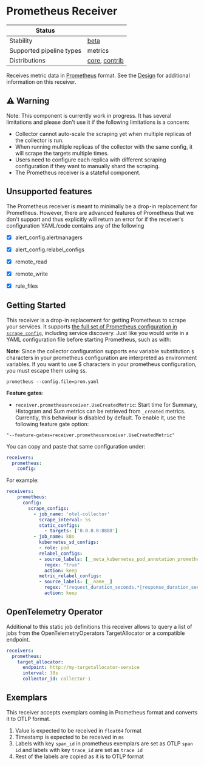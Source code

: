 # Prometheus Receiver

| Status                   |                   |
| ------------------------ |-------------------|
| Stability                | [beta]            |
| Supported pipeline types | metrics           |
| Distributions            | [core], [contrib] |

Receives metric data in [Prometheus](https://prometheus.io/) format. See the
[Design](DESIGN.md) for additional information on this receiver.

## ⚠️ Warning

Note: This component is currently work in progress. It has several limitations
and please don't use it if the following limitations is a concern:

* Collector cannot auto-scale the scraping yet when multiple replicas of the
  collector is run. 
* When running multiple replicas of the collector with the same config, it will
  scrape the targets multiple times.
* Users need to configure each replica with different scraping configuration
  if they want to manually shard the scraping.
* The Prometheus receiver is a stateful component.

## Unsupported features
The Prometheus receiver is meant to minimally be a drop-in replacement for Prometheus. However,
there are advanced features of Prometheus that we don't support and thus explicitly will return
an error for if the receiver's configuration YAML/code contains any of the following

- [x] alert_config.alertmanagers
- [x] alert_config.relabel_configs
- [x] remote_read
- [x] remote_write
- [x] rule_files


## Getting Started

This receiver is a drop-in replacement for getting Prometheus to scrape your
services. It supports [the full set of Prometheus configuration in `scrape_config`][sc],
including service discovery. Just like you would write in a YAML configuration
file before starting Prometheus, such as with:

**Note**: Since the collector configuration supports env variable substitution
`$` characters in your prometheus configuration are interpreted as environment
variables.  If you want to use $ characters in your prometheus configuration,
you must escape them using `$$`.

```shell
prometheus --config.file=prom.yaml
```

**Feature gates**:

- `receiver.prometheusreceiver.UseCreatedMetric`: Start time for Summary, Histogram 
  and Sum metrics can be retrieved from `_created` metrics. Currently, this behaviour
  is disabled by default. To enable it, use the following feature gate option:

```shell
"--feature-gates=receiver.prometheusreceiver.UseCreatedMetric"
```

You can copy and paste that same configuration under:

```yaml
receivers:
  prometheus:
    config:
```

For example:

```yaml
receivers:
    prometheus:
      config:
        scrape_configs:
          - job_name: 'otel-collector'
            scrape_interval: 5s
            static_configs:
              - targets: ['0.0.0.0:8888']
          - job_name: k8s
            kubernetes_sd_configs:
            - role: pod
            relabel_configs:
            - source_labels: [__meta_kubernetes_pod_annotation_prometheus_io_scrape]
              regex: "true"
              action: keep
            metric_relabel_configs:
            - source_labels: [__name__]
              regex: "(request_duration_seconds.*|response_duration_seconds.*)"
              action: keep
```

## OpenTelemetry Operator 
Additional to this static job definitions this receiver allows to query a list of jobs from the 
OpenTelemetryOperators TargetAllocator or a compatible endpoint. 

```yaml
receivers:
  prometheus:
    target_allocator:
      endpoint: http://my-targetallocator-service
      interval: 30s
      collector_id: collector-1
```
## Exemplars
This receiver accepts exemplars coming in Prometheus format and converts it to OTLP format.
1. Value is expected to be received in `float64` format
2. Timestamp is expected to be received in `ms`
3. Labels with key `span_id` in prometheus exemplars are set as OTLP `span id` and labels with key `trace_id` are set as `trace id`
4. Rest of the labels are copied as it is to OTLP format

[sc]: https://github.com/prometheus/prometheus/blob/v2.28.1/docs/configuration/configuration.md#scrape_config

[beta]: https://github.com/open-telemetry/opentelemetry-collector#beta
[contrib]: https://github.com/open-telemetry/opentelemetry-collector-releases/tree/main/distributions/otelcol-contrib
[core]: https://github.com/open-telemetry/opentelemetry-collector-releases/tree/main/distributions/otelcol